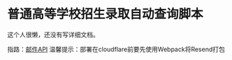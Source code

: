 # 普通高等学校招生录取自动查询脚本
这个人很懒，还没有写详细文档。

指路：[邮件API](https://developers.cloudflare.com/workers/tutorials/send-emails-with-resend)
温馨提示：部署在cloudflare前要先使用Webpack将Resend打包

